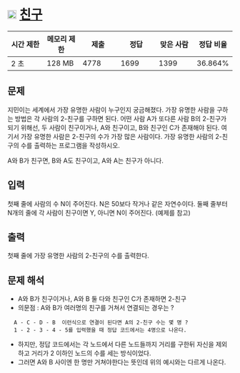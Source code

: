 # <img src="https://d2gd6pc034wcta.cloudfront.net/tier/9.svg" class="solvedac-tier" width=20> [친구](https://www.acmicpc.net/problem/1058)

<table class="table" id="problem-info">
				<thead>
				<tr>
									<th style="width:16%;">시간 제한</th>
					<th style="width:16%;">메모리 제한</th>
					<th style="width:17%;">제출</th>
					<th style="width:17%;">정답</th>
					<th style="width:17%;">맞은 사람</th>
					<th style="width:17%;">정답 비율</th>
								</tr>
				</thead>
				<tbody>
				<tr>
				<td>2 초 </td>
				<td>128 MB</td>
									<td>4778</td>
					<td>1699</td>
					<td>1399</td>
					<td>36.864%</td>
								</tr>
				</tbody>
</table>

## 문제
지민이는 세계에서 가장 유명한 사람이 누구인지 궁금해졌다. 가장 유명한 사람을 구하는 방법은 각 사람의 2-친구를 구하면 된다. 어떤 사람 A가 또다른 사람 B의 2-친구가 되기 위해선, 두 사람이 친구이거나, A와 친구이고, B와 친구인 C가 존재해야 된다. 여기서 가장 유명한 사람은 2-친구의 수가 가장 많은 사람이다. 가장 유명한 사람의 2-친구의 수를 출력하는 프로그램을 작성하시오.

A와 B가 친구면, B와 A도 친구이고, A와 A는 친구가 아니다.

## 입력
첫째 줄에 사람의 수 N이 주어진다. N은 50보다 작거나 같은 자연수이다. 둘째 줄부터 N개의 줄에 각 사람이 친구이면 Y, 아니면 N이 주어진다. (예제를 참고)

## 출력
첫째 줄에 가장 유명한 사람의 2-친구의 수를 출력한다.


## 문제 해석
 - A와 B가 친구이거나, A와 B 둘 다와 친구인 C가 존재하면 2-친구
 - 의문점 : A와 B가 여러명의 친구를 거쳐서 연결되는 경우는 ?
  ```
  	A - C - D - B  이런식으로 연결이 된다면 A의 2-친구 수는 몇 명 ?
	1 - 2 - 3 - 4 - 5를 입력했을 때 정답 코드에서는 4명으로 나온다.
  ```
 - 하지만, 정답 코드에서는 각 노드에서 다른 노드들까지 거리를 구한뒤 자신을 제외하고 거리가 2 이하인 노드의 수를 세는 방식이었다.
 - 그러면 A와 B 사이엔 한 명만 거쳐야한다는 뜻인데 위의 예시와는 다르게 나온다.
